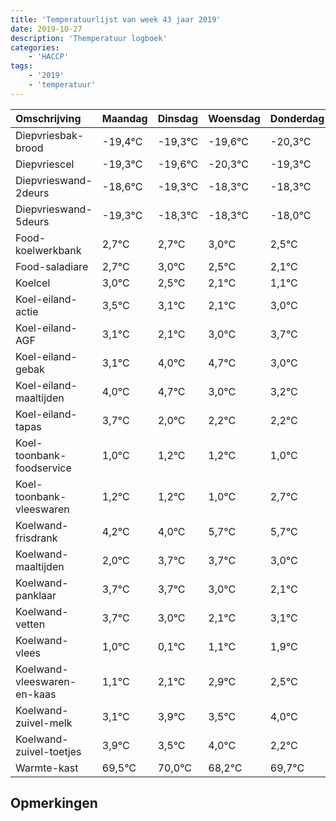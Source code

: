 ```yaml
---
title: 'Temperatuurlijst van week 43 jaar 2019'
date: 2019-10-27
description: 'Themperatuur logboek'
categories:
    - 'HACCP'
tags:
    - '2019'
    - 'temperatuur'
---
```

|Omschrijving|Maandag|Dinsdag|Woensdag|Donderdag|Vrijdag|Zaterdag|Zondag|
|:---|:---|:---|:---|:---|:---|:---|:---|
|Diepvriesbak-brood|-19,4°C|-19,3°C|-19,6°C|-20,3°C|-19,3°C|-19,3°C|-19,0°C|
|Diepvriescel|-19,3°C|-19,6°C|-20,3°C|-19,3°C|-19,3°C|-19,0°C|-19,5°C|
|Diepvrieswand-2deurs|-18,6°C|-19,3°C|-18,3°C|-18,3°C|-18,0°C|-18,5°C|-18,9°C|
|Diepvrieswand-5deurs|-19,3°C|-18,3°C|-18,3°C|-18,0°C|-18,5°C|-18,9°C|-19,9°C|
|Food-koelwerkbank|2,7°C|2,7°C|3,0°C|2,5°C|2,1°C|1,1°C|2,0°C|
|Food-saladiare|2,7°C|3,0°C|2,5°C|2,1°C|1,1°C|2,0°C|2,7°C|
|Koelcel|3,0°C|2,5°C|2,1°C|1,1°C|2,0°C|2,7°C|1,0°C|
|Koel-eiland-actie|3,5°C|3,1°C|2,1°C|3,0°C|3,7°C|2,0°C|2,2°C|
|Koel-eiland-AGF|3,1°C|2,1°C|3,0°C|3,7°C|2,0°C|2,2°C|2,2°C|
|Koel-eiland-gebak|3,1°C|4,0°C|4,7°C|3,0°C|3,2°C|3,2°C|3,0°C|
|Koel-eiland-maaltijden|4,0°C|4,7°C|3,0°C|3,2°C|3,2°C|3,0°C|4,7°C|
|Koel-eiland-tapas|3,7°C|2,0°C|2,2°C|2,2°C|2,0°C|3,7°C|3,7°C|
|Koel-toonbank-foodservice|1,0°C|1,2°C|1,2°C|1,0°C|2,7°C|2,7°C|2,0°C|
|Koel-toonbank-vleeswaren|1,2°C|1,2°C|1,0°C|2,7°C|2,7°C|2,0°C|1,1°C|
|Koelwand-frisdrank|4,2°C|4,0°C|5,7°C|5,7°C|5,0°C|4,1°C|5,1°C|
|Koelwand-maaltijden|2,0°C|3,7°C|3,7°C|3,0°C|2,1°C|3,1°C|3,9°C|
|Koelwand-panklaar|3,7°C|3,7°C|3,0°C|2,1°C|3,1°C|3,9°C|3,5°C|
|Koelwand-vetten|3,7°C|3,0°C|2,1°C|3,1°C|3,9°C|3,5°C|4,0°C|
|Koelwand-vlees|1,0°C|0,1°C|1,1°C|1,9°C|1,5°C|2,0°C|0,2°C|
|Koelwand-vleeswaren-en-kaas|1,1°C|2,1°C|2,9°C|2,5°C|3,0°C|1,2°C|2,7°C|
|Koelwand-zuivel-melk|3,1°C|3,9°C|3,5°C|4,0°C|2,2°C|3,7°C|3,7°C|
|Koelwand-zuivel-toetjes|3,9°C|3,5°C|4,0°C|2,2°C|3,7°C|3,7°C|3,5°C|
|Warmte-kast|69,5°C|70,0°C|68,2°C|69,7°C|69,7°C|69,5°C|68,7°C|

## Opmerkingen


